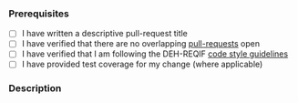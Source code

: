 ### Prerequisites

- [ ] I have written a descriptive pull-request title
- [ ] I have verified that there are no overlapping [pull-requests](https://github.com/STARIONGROUP/DEH-REQIF/pulls) open
- [ ] I have verified that I am following the DEH-REQIF [code style guidelines](https://raw.githubusercontent.com/STARIONGROUP/DEH-REQIF/master/.github/CONTRIBUTING.md)
- [ ] I have provided test coverage for my change (where applicable)

### Description
<!-- A description of the changes proposed in the pull-request -->

<!-- Thanks for contributing to DEH-REQIF! -->